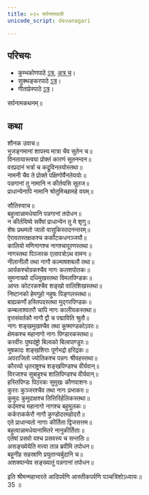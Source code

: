 ```yaml
---
title: ०३५ सर्पनामावली
unicode_script: devanagari

---
```

## परिचयः
- कुम्भकोणपाठे [ऽत्र](https://archive.org/details/mahAbhArata-kumbhakoNam/page/n369), [अत्र च](https://sanskritdocuments.org/mirrors/mahabharata/mbhK/mahabharata-k-01-sa.html)।
- सुक्थङ्करपाठे [ऽत्र](http://bombay.indology.info/mahabharata/text/UD/MBh01.txt)।
- गीताप्रेस्पाठे [ऽत्र](https://archive.org/stream/mahabharata01ramauoft#page/564/mode/2up)।

सर्पनामकथनम्॥  

## कथा


शौनक उवाच॥  
भुजङ्गमानां शापस्य मात्रा चैव सुतेन च॥  
विनतायास्त्वया प्रोक्तं कारणं सूतनन्दन॥  
वरप्रदानं भर्त्रा च कद्रूविनतयोस्तथा॥  
नामनी चैव ते प्रोक्ते पक्षिणोर्वैनतेययोः॥  
पन्नगानां तु नामानि न कीर्तयसि सूतज॥  
प्राधान्येनापि नामानि श्रोतुमिच्छामहे वयम्॥  

सौतिरुवाच॥  
बहुत्वान्नामधेयानि पन्नगानां तपोधन॥  
न कीर्तयिष्ये सर्वेषां प्राधान्येन तु मे शृणु॥  
शेषः प्रथमतो जातो वासुकिस्तदनन्तरम्॥  
ऐरावतस्तक्षकश्च कर्कोटकधनञ्जयौ॥  
कालियो मणिनागश्च नागश्चापूरणस्तथा॥  
नागस्तथा पिञ्जरक एलापत्रोऽथ वामनः॥  
नीलानीलौ तथा नागौ कल्माषशबलौ तथा॥  
आर्यकश्चोग्रकश्चैव नागः कलशपोतकः॥  
सुमनाख्यो दधिमुखस्तथा विमलपिण्डकः॥  
आप्तः कोटरकश्चैव शङ्खो वालिशिखस्तथा॥  
निष्टानको हेमगुहो नहुषः पिङ्गलस्तथा॥  
बाह्यकर्णो हस्तिपदस्तथा मुद्गरपिण्डकः॥  
कम्बलाश्वतरौ चापि नागः कालीयकस्तथा॥  
वृत्तसंवर्तकौ नागौ द्वौ च पद्माविति श्रुतौ॥  
नागः शङ्खमुखश्चैव तथा कूष्माण्डकोऽपरः॥  
क्षेमकश्च महानागो नागः पिण्डारकस्तथा॥  
करवीरः पुष्पदंष्ट्रो बिल्वको बिल्वपाण्डुरः॥  
मूषकादः शङ्खशिराः पूर्णभद्रो हरिद्रकः॥  
अपराजितो ज्योतिकश्च पन्नगः श्रीवहस्तथा॥  
कौरव्यो धृतराष्ट्रश्च शङ्खपिण्डश्च वीर्यवान्॥  
विरजाश्च सुबाहुश्च शालिपिण्डश्च वीर्यवान्॥  
हस्तिपिण्डः पिठरकः सुमुखः कौणपाशनः॥  
कुररः कुञ्जरश्चैव तथा नागः प्रभाकरः॥  
कुमुदः कुमुदाक्षश्च तित्तिरिर्हलिकस्तथा॥  
कर्दमश्च महानागो नागश्च बहुमूलकः॥  
कर्कराकर्करौ नागौ कुण्डोदरमहोदरौ॥  
एते प्राधान्यतो नागाः कीर्तिता द्विजसत्तम॥  
बहुत्वान्नामधेयानामितरे नानुकीर्तिताः॥  
एतेषां प्रसवो यश्च प्रसवस्य च सन्ततिः॥  
असङ्ख्येयेति मत्त्वा तान्न ब्रवीमि तपोधन॥  
बहूनीह सहस्राणि प्रयुतान्यर्बुदानि च॥  
अशक्यान्येव सङ्ख्यातुं पन्नगानां तपोधन॥  

इति श्रीमन्महाभारते आदिपर्वणि आस्तीकपर्वणि पञ्चत्रिंशोऽध्यायः॥  
35 ॥  